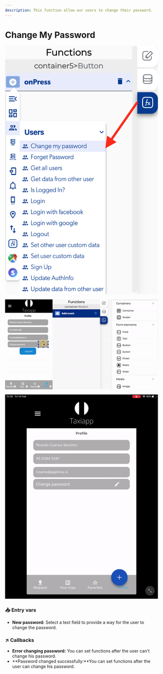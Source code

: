 ```yaml
---
description: This function allow our users to change their password.
---
```


# Change My Password

![](../../../.gitbook/assets/captura-de-pantalla-2020-02-10-a-la-s-10.31.05.png)

![](../../../.gitbook/assets/ezgif.com-video-to-gif-6.gif)

![](../../../.gitbook/assets/ezgif.com-video-to-gif-7.gif)

### 📥 Entry vars <a id="entry-vars"></a>

* **New password:** Select a text field to provide a way for the user to change the password.

### ↗ Callbacks <a id="entry-vars"></a>

* **Error changing password:** You can set functions after the user can't change his password.
* **Password changed successfully:**You can set functions after the user can change his password.

